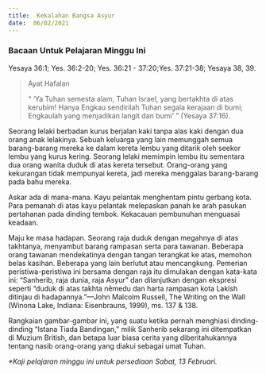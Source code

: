 ```yaml
---
title:  Kekalahan Bangsa Asyur
date:  06/02/2021
---
```


### Bacaan Untuk Pelajaran Minggu Ini
Yesaya 36:1; Yes. 36:2-20; Yes. 36:21 - 37:20;Yes. 37:21-38; Yesaya 38, 39.

> <p>Ayat Hafalan</p>
> “ ‘Ya Tuhan semesta alam, Tuhan Israel, yang bertakhta di atas kerubim! Hanya Engkau sendirilah Tuhan segala kerajaan di bumi; Engkaulah yang menjadikan langit dan bumi’ ” (Yesaya 37:16).

Seorang lelaki berbadan kurus berjalan kaki tanpa alas kaki dengan dua orang anak lelakinya. Sebuah keluarga yang lain memunggah semua barang-barang mereka ke dalam kereta lembu yang ditarik oleh seekor lembu yang kurus kering. Seorang lelaki memimpin lembu itu sementara dua orang wanita duduk di atas kereta tersebut. Orang-orang yang kekurangan tidak mempunyai kereta, jadi mereka menggalas barang-barang pada bahu mereka.

Askar ada di mana-mana. Kayu pelantak menghentam pintu gerbang kota. Para pemanah di atas kayu pelantak melepaskan panah ke arah pasukan pertahanan pada dinding tembok. Kekacauan pembunuhan menguasai keadaan.

Maju ke masa hadapan. Seorang raja duduk dengan megahnya di atas takhtanya, menyambut barang rampasan serta para tawanan. Beberapa orang tawanan mendekatinya dengan tangan terangkat ke atas, memohon belas kasihan. Beberapa yang lain berlutut atau mencangkung. Pemerian peristiwa-peristiwa ini bersama dengan raja itu dimulakan dengan kata-kata ini: “Sanherib, raja dunia, raja Asyur” dan dilanjutkan dengan ekspresi seperti “duduk di atas takhta nêmedu dan harta rampasan kota Lakish ditinjau di hadapannya.”—John Malcolm Russell, The Writing on the Wall (Winona Lake, Indiana: Eisenbrauns, 1999), ms. 137 & 138.

Rangkaian gambar-gambar ini, yang suatu ketika pernah menghiasi dinding-dinding “Istana Tiada Bandingan,” milik Sanherib sekarang ini ditempatkan di Muzium British, dan betapa luar biasa cerita yang diberitahukannya tentang nasib orang-orang yang diakui sebagai umat Tuhan.

_*Kaji pelajaran minggu ini untuk persediaan Sabat, 13 Februari._